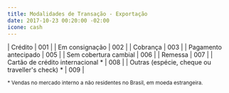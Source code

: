 ```yaml
---
title: Modalidades de Transação - Exportação
date: 2017-10-23 00:20:00 -02:00
icone: cash
---
```


| Crédito | 001 |
| Em consignação | 002 |
| Cobrança | 003 |
| Pagamento antecipado | 005 |
| Sem cobertura cambial | 006 |
| Remessa | 007 |
| Cartão de crédito internacional * | 008 |
| Outras (espécie, cheque ou traveller's check) * | 009 |

 <small>* Vendas no mercado interno a não residentes no Brasil, em moeda estrangeira.</small>
